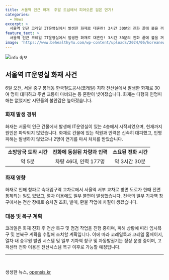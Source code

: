 ```yaml
---
title: 서울역 인근 화재  주말 도심에서 피어오른 검은 연기!
categories:
  - News
excerpt: >
  서울역 인근 코레일 IT운영실에서 발생한 화재로 대혼란! 3시간 30분의 진화 끝에 불을 꺼냈지만 시민들은 불안해하고 있다. 인명피해는 없었으나 2명이 연기를 마셔 처치를 받았고, 열차 이용에도 일부 불편이 생겼다. 화재로 인해 전국의 일부 기차역에서 승차권 조회와 발매, 환불 작업이 차질을 빚고 있다. 이에 코레일은 전산 복구 및 점검 작업을 진행 중이며, 시민들은 불안감을 풀 수 있도록 세밀한 대책이 필요하다.
feature_text: >
  서울역 인근 코레일 IT운영실에서 발생한 화재로 대혼란! 3시간 30분의 진화 끝에 불을 꺼냈지만 시민들은 불안해하고 있다. 인명피해는 없었으나 2명이 연기를 마셔 처치를 받았고, 열차 이용에도 일부 불편이 생겼다. 화재로 인해 전국의 일부 기차역에서 승차권 조회와 발매, 환불 작업이 차질을 빚고 있다. 이에 코레일은 전산 복구 및 점검 작업을 진행 중이며, 시민들은 불안감을 풀 수 있도록 세밀한 대책이 필요하다.
image: 'https://www.behealthy4u.com/wp-content/uploads/2024/06/koreanews.jpg'
---
```


<p><img src="https://www.behealthy4u.com/wp-content/uploads/2024/06/koreanews.jpg" alt="info 속보" /></p>

<h2 data-ke-size="size26">서울역 IT운영실 화재 사건</h2>

<p data-ke-size="size16">6일 오전, 서울 중구 봉래동 한국철도공사(코레일) 지하 전산실에서 발생한 화재로 30여 명이 대피하고 주변 교통이 마비되는 등 혼란이 빚어졌습니다. 화재는 다행히 인명피해는 없었지만 시민들의 불안감은 높아졌습니다.</p>

<h3>화재 발생 경위</h3>

<p data-ke-size="size16">화재는 서울역 인근 건물에서 발생해 IT운영실이 있는 4층에서 시작되었으며, 현재까지 원인은 파악되지 않았습니다. 화재로 건물에 있는 직원과 인력은 신속히 대피했고, 인명피해는 발생하지 않았으나 2명이 연기를 마셔 처치를 받았습니다.</p>

<table>
  <tr>
    <td style="text-align: center; height: 17px;"><b>소방당국 도착 시간</b></td>
    <td style="text-align: center; height: 17px;"><b>진화에 동원된 차량과 인력</b></td>
    <td style="text-align: center; height: 17px;"><b>소요된 진화 시간</b></td>
  </tr>
  <tr>
    <td style="text-align: center; height: 17px;">약 5분</td>
    <td style="text-align: center; height: 17px;">차량 46대, 인력 177명</td>
    <td style="text-align: center; height: 17px;">약 3시간 30분</td>
  </tr>
</table>

<h3>화재 영향</h3>

<p data-ke-size="size16">화재로 인해 청파로 숙대입구역 교차로에서 서울역 서부 교차로 방면 도로가 한때 전면 통제되는 일도 있었고, 열차 이용에도 일부 불편이 발생했습니다. 전국의 일부 기차역 창구에서는 전산 장애로 승차권 조회, 발매, 환불 작업에 차질이 생겼습니다.</p>

<h3>대응 및 복구 계획</h3>

<p data-ke-size="size16">코레일은 화재 진화 후 전산 복구 및 점검 작업을 진행 중이며, 피해 상황에 따라 임시복구 및 본복구 계획을 수립해 조치할 계획입니다. 이에 따라 코레일톡과 코레일 홈페이지, 열차 내 승무원 발권 시스템 및 일부 기차역 창구 및 자동발권기는 정상 운영 중이며, 고객센터 전화 이용은 전산시스템 복구 이후로 가능할 예정입니다.</p>

<hr>

<p data-ke-size="size16">&nbsp;</p>
생생한 뉴스, <a href="https://opensis.kr" rel="dofollow">opensis.kr</a>


